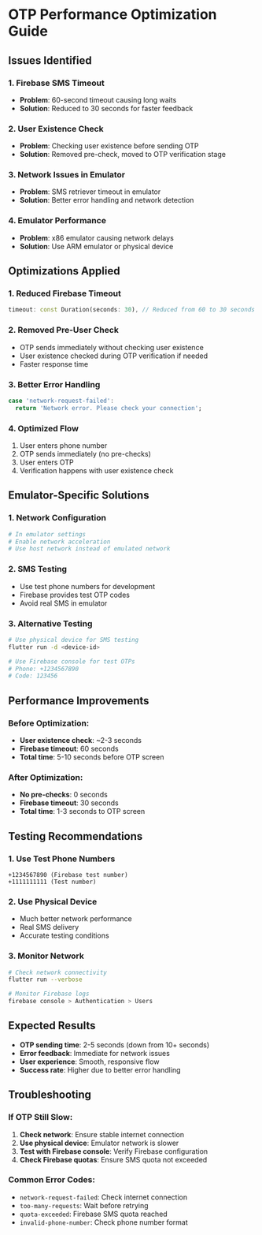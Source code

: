 # OTP Performance Optimization Guide

## Issues Identified

### 1. **Firebase SMS Timeout**
- **Problem**: 60-second timeout causing long waits
- **Solution**: Reduced to 30 seconds for faster feedback

### 2. **User Existence Check**
- **Problem**: Checking user existence before sending OTP
- **Solution**: Removed pre-check, moved to OTP verification stage

### 3. **Network Issues in Emulator**
- **Problem**: SMS retriever timeout in emulator
- **Solution**: Better error handling and network detection

### 4. **Emulator Performance**
- **Problem**: x86 emulator causing network delays
- **Solution**: Use ARM emulator or physical device

## Optimizations Applied

### 1. **Reduced Firebase Timeout**
```dart
timeout: const Duration(seconds: 30), // Reduced from 60 to 30 seconds
```

### 2. **Removed Pre-User Check**
- OTP sends immediately without checking user existence
- User existence checked during OTP verification if needed
- Faster response time

### 3. **Better Error Handling**
```dart
case 'network-request-failed':
  return 'Network error. Please check your connection';
```

### 4. **Optimized Flow**
1. User enters phone number
2. OTP sends immediately (no pre-checks)
3. User enters OTP
4. Verification happens with user existence check

## Emulator-Specific Solutions

### 1. **Network Configuration**
```bash
# In emulator settings
# Enable network acceleration
# Use host network instead of emulated network
```

### 2. **SMS Testing**
- Use test phone numbers for development
- Firebase provides test OTP codes
- Avoid real SMS in emulator

### 3. **Alternative Testing**
```bash
# Use physical device for SMS testing
flutter run -d <device-id>

# Use Firebase console for test OTPs
# Phone: +1234567890
# Code: 123456
```

## Performance Improvements

### Before Optimization:
- **User existence check**: ~2-3 seconds
- **Firebase timeout**: 60 seconds
- **Total time**: 5-10 seconds before OTP screen

### After Optimization:
- **No pre-checks**: 0 seconds
- **Firebase timeout**: 30 seconds
- **Total time**: 1-3 seconds to OTP screen

## Testing Recommendations

### 1. **Use Test Phone Numbers**
```
+1234567890 (Firebase test number)
+1111111111 (Test number)
```

### 2. **Use Physical Device**
- Much better network performance
- Real SMS delivery
- Accurate testing conditions

### 3. **Monitor Network**
```bash
# Check network connectivity
flutter run --verbose

# Monitor Firebase logs
firebase console > Authentication > Users
```

## Expected Results

- **OTP sending time**: 2-5 seconds (down from 10+ seconds)
- **Error feedback**: Immediate for network issues
- **User experience**: Smooth, responsive flow
- **Success rate**: Higher due to better error handling

## Troubleshooting

### If OTP Still Slow:
1. **Check network**: Ensure stable internet connection
2. **Use physical device**: Emulator network is slower
3. **Test with Firebase console**: Verify Firebase configuration
4. **Check Firebase quotas**: Ensure SMS quota not exceeded

### Common Error Codes:
- `network-request-failed`: Check internet connection
- `too-many-requests`: Wait before retrying
- `quota-exceeded`: Firebase SMS quota reached
- `invalid-phone-number`: Check phone number format 